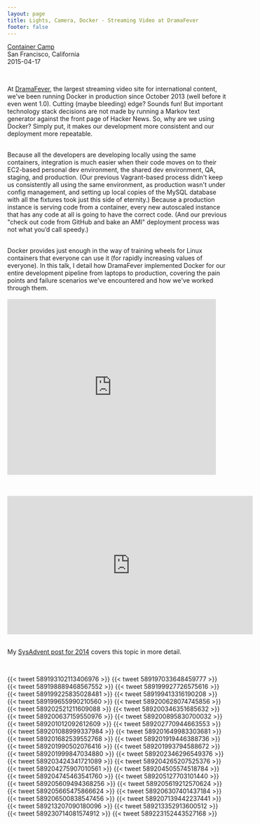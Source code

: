 ```yaml
---
layout: page
title: Lights, Camera, Docker - Streaming Video at DramaFever
footer: false
---
```


<a href="http://container.camp/">Container Camp</a><br>
San Francisco, California<br>
2015-04-17<br>

<br>

At <a href="http://www.dramafever.com">DramaFever</a>, the largest streaming video site for international content, we've been running Docker in production since October 2013 (well before it even went 1.0). Cutting (maybe bleeding) edge? Sounds fun! But important technology stack decisions are not made by running a Markov text generator against the front page of Hacker News. So, why are we using Docker? Simply put, it makes our development more consistent and our deployment more repeatable.
<p>
<br>
Because all the developers are developing locally using the same containers, integration is much easier when their code moves on to their EC2-based personal dev environment, the shared dev environment, QA, staging, and production. (Our previous Vagrant-based process didn't keep us consistently all using the same environment, as production wasn't under config management, and setting up local copies of the MySQL database with all the fixtures took just this side of eternity.) Because a production instance is serving code from a container, every new autoscaled instance that has any code at all is going to have the correct code. (And our previous "check out code from GitHub and bake an AMI" deployment process was not what you’d call speedy.)
<p>
<br>
Docker provides just enough in the way of training wheels for Linux containers that everyone can use it (for rapidly increasing values of everyone). In this talk, I detail how DramaFever implemented Docker for our entire development pipeline from laptops to production, covering the pain points and failure scenarios we've encountered and how we've worked through them.

<br>
<br>
<iframe src="https://www.slideshare.net/slideshow/embed_code/key/HzPVTorgZVC3hU" width="476" height="400" frameborder="0" marginwidth="0" marginheight="0" scrolling="no"></iframe>
<p>

<br>
<br>
<iframe width="560" height="315" src="https://www.youtube.com/embed/IAsQYYmlinU" frameborder="0" allowfullscreen></iframe>
<br>
<br>

My <a href="http://sysadvent.blogspot.com/2014/12/day-1-docker-in-production-reality-not.html">SysAdvent post for 2014</a> covers this topic in more detail.

<br>
<p>
<p>


{{< tweet 589193102113406976 >}}
{{< tweet 589197033648459777 >}}
{{< tweet 589198889468567552 >}}
{{< tweet 589199927726575616 >}}
{{< tweet 589199225835028481 >}}
{{< tweet 589199413316190208 >}}
{{< tweet 589199655990210560 >}}
{{< tweet 589200628074745856 >}}
{{< tweet 589202521211609088 >}}
{{< tweet 589200346351685632 >}}
{{< tweet 589200637159550976 >}}
{{< tweet 589200895830700032 >}}
{{< tweet 589201012092612609 >}}
{{< tweet 589202770944663553 >}}
{{< tweet 589201088999337984 >}}
{{< tweet 589201649983303681 >}}
{{< tweet 589201682539552768 >}}
{{< tweet 589201919446388736 >}}
{{< tweet 589201990502076416 >}}
{{< tweet 589201993794588672 >}}
{{< tweet 589201999847034880 >}}
{{< tweet 589202346296549376 >}}
{{< tweet 589203424341721089 >}}
{{< tweet 589204265207525376 >}}
{{< tweet 589204275907010561 >}}
{{< tweet 589204505574518784 >}}
{{< tweet 589204745463541760 >}}
{{< tweet 589205127703101440 >}}
{{< tweet 589205609494368256 >}}
{{< tweet 589205619212570624 >}}
{{< tweet 589205665475866624 >}}
{{< tweet 589206307401437184 >}}
{{< tweet 589206500838547456 >}}
{{< tweet 589207139442237441 >}}
{{< tweet 589213207090180096 >}}
{{< tweet 589213352913600512 >}}
{{< tweet 589230714081574912 >}}
{{< tweet 589223152443527168 >}}
